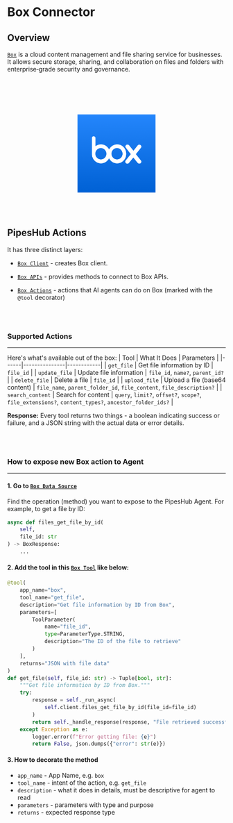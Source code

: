 # Box Connector
## Overview
[`Box`](https://box.com/) is a cloud content management and file sharing service for businesses. It allows secure storage, sharing, and collaboration on files and folders with enterprise‑grade security and governance.

<br></br>
<br></br>
<div align="center">
  <img src="https://raw.githubusercontent.com/pipeshub-ai/documentation/refs/heads/main/logo/box.png" alt="Box Logo" width="180"/>
</div>


<br></br>
## PipesHub Actions 

It has three distinct layers:
- [`Box Client`](https://github.com/pipeshub-ai/pipeshub-ai/blob/main/backend/python/app/sources/client/box/box.py) - creates Box client.
<!--([`Local`](/backend/python/app/sources/client/box/box.py))-->

- [`Box APIs`](https://github.com/pipeshub-ai/pipeshub-ai/blob/main/backend/python/app/sources/external/box/box.py) - provides methods to connect to Box APIs.
<!--([`Local`](/backend/python/app/sources/external/box/box.py))-->

- [`Box Actions`](https://github.com/pipeshub-ai/pipeshub-ai/blob/main/backend/python/app/agents/actions/box/box.py) - actions that AI agents can do on Box (marked with the `@tool` decorator)
<!--([`Local`](/backend/python/app/agents/actions/box/box.py))-->

<br></br>
### Supported Actions
-----
Here's what's available out of the box:
| Tool | What It Does | Parameters |
|------|---------------|------------|
| `get_file` | Get file information by ID | `file_id` |
| `update_file` | Update file information | `file_id`, `name?`, `parent_id?` |
| `delete_file` | Delete a file | `file_id` |
| `upload_file` | Upload a file (base64 content) | `file_name`, `parent_folder_id`, `file_content`, `file_description?` |
| `search_content` | Search for content | `query`, `limit?`, `offset?`, `scope?`, `file_extensions?`, `content_types?`, `ancestor_folder_ids?` |

**Response:** Every tool returns two things - a boolean indicating success or failure, and a JSON string with the actual data or error details.

<br></br>
### How to expose new Box action to Agent
-----
#### 1. Go to [`Box Data Source`](https://github.com/pipeshub-ai/pipeshub-ai/blob/main/backend/python/app/sources/external/box/box.py)
Find the operation (method) you want to expose to the PipesHub Agent. For example, to get a file by ID:
```python
async def files_get_file_by_id(
    self, 
    file_id: str
) -> BoxResponse:
    ...
```

#### 2. Add the tool in this [`Box Tool`](https://github.com/pipeshub-ai/pipeshub-ai/blob/main/backend/python/app/agents/actions/box/box.py) like below:
```python
@tool(
    app_name="box",
    tool_name="get_file",
    description="Get file information by ID from Box",
    parameters=[
        ToolParameter(
            name="file_id",
            type=ParameterType.STRING,
            description="The ID of the file to retrieve"
        )
    ],
    returns="JSON with file data"
)
def get_file(self, file_id: str) -> Tuple[bool, str]:
    """Get file information by ID from Box."""
    try:
        response = self._run_async(
            self.client.files_get_file_by_id(file_id=file_id)
        )
        return self._handle_response(response, "File retrieved successfully")
    except Exception as e:
        logger.error(f"Error getting file: {e}")
        return False, json.dumps({"error": str(e)})
```

#### 3. How to decorate the method
- `app_name` - App Name, e.g. `box`
- `tool_name` - intent of the action, e.g. `get_file`
- `description` - what it does in details, must be descriptive for agent to read
- `parameters` - parameters with type and purpose
- `returns` - expected response type
